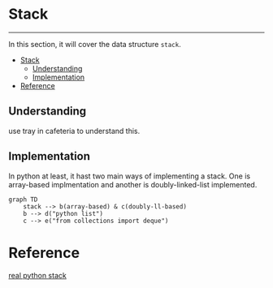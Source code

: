 # Stack
---
In this section, it will cover the data structure `stack`.


- [Stack](#stack)
  - [Understanding](#understanding)
  - [Implementation](#implementation)
- [Reference](#reference)



## Understanding
use tray in cafeteria to understand this.


## Implementation
In python at least, it hast two main ways of implementing a stack. One is array-based implmentation and another is doubly-linked-list implemented.

```mermaid
graph TD
    stack --> b(array-based) & c(doubly-ll-based)
    b --> d("python list")
    c --> e("from collections import deque")
```


# Reference
[real python stack](https://realpython.com/how-to-implement-python-stack/)